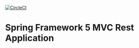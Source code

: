 [![CircleCI](https://circleci.com/gh/DimaSanKiev/spring5-mvc-rest.svg?style=svg)](https://circleci.com/gh/DimaSanKiev/spring5-mvc-rest)
# Spring Framework 5 MVC Rest Application
